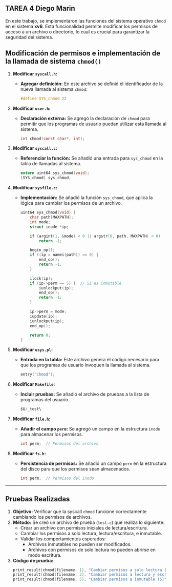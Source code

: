 ## TAREA 4 Diego Marin

En este trabajo, se implementaron las funciones del sistema operativo `chmod` en el sistema **xv6**. Esta funcionalidad permite modificar los permisos de acceso a un archivo o directorio, lo cual es crucial para garantizar la seguridad del sistema.

## Modificación de permisos e implementación de la llamada de sistema `chmod()`

1. **Modificar `syscall.h`:**
   * **Agregar definición:** En este archivo se definió el identificador de la nueva llamada al sistema `chmod`:
     ```c
     #define SYS_chmod 22
     ```

2. **Modificar `user.h`:**
   * **Declaración externa:** Se agregó la declaración de `chmod` para permitir que los programas de usuario puedan utilizar esta llamada al sistema.
     ```c
     int chmod(const char*, int);
     ```

3. **Modificar `syscall.c`:**
   * **Referenciar la función:** Se añadió una entrada para `sys_chmod` en la tabla de llamadas al sistema.
     ```c
     extern uint64 sys_chmod(void);
     [SYS_chmod] sys_chmod,
     ```

4. **Modificar `sysfile.c`:** 
   * **Implementación:** Se añadió la función `sys_chmod`, que aplica la lógica para cambiar los permisos de un archivo.
     ```c
     uint64 sys_chmod(void) {
         char path[MAXPATH];
         int mode;
         struct inode *ip;

         if (argint(1, &mode) < 0 || argstr(0, path, MAXPATH) < 0)
             return -1;

         begin_op();
         if ((ip = namei(path)) == 0) {
             end_op();
             return -1;
         }

         ilock(ip);
         if (ip->perm == 5) {  // Si es inmutable
             iunlockput(ip);
             end_op();
             return -1;
         }

         ip->perm = mode;
         iupdate(ip);
         iunlockput(ip);
         end_op();

         return 0;
     }
     ```

5. **Modificar `usys.pl`:**
   * **Entrada en la tabla:** Este archivo genera el código necesario para que los programas de usuario invoquen la llamada al sistema.
     ```c
     entry("chmod");
     ```

6. **Modificar `Makefile`:**
   * **Incluir pruebas:** Se añadió el archivo de pruebas a la lista de programas del usuario.
     ```c
     $U/_test\
     ```

7. **Modificar `file.h`:**
   * **Añadir el campo `perm`:** Se agregó un campo en la estructura `inode` para almacenar los permisos.
     ```c
     int perm;  // Permisos del archivo
     ```

8. **Modificar `fs.h`:**
   * **Persistencia de permisos:** Se añadió un campo `perm` en la estructura del disco para que los permisos sean almacenados.
     ```c
     int perm;  // Permisos del inodo
     ```

---

## Pruebas Realizadas

1. **Objetivo:** Verificar que la syscall `chmod` funcione correctamente cambiando los permisos de archivos.
2. **Método:** Se creó un archivo de prueba (`test.c`) que realiza lo siguiente:
   - Crear un archivo con permisos iniciales de lectura/escritura.
   - Cambiar los permisos a solo lectura, lectura/escritura, e inmutable.
   - Validar los comportamientos esperados:
     - Archivos inmutables no pueden ser modificados.
     - Archivos con permisos de solo lectura no pueden abrirse en modo escritura.
3. **Código de prueba:**
   ```c
   print_result(chmod(filename, 1), "Cambiar permisos a solo lectura (1)");
   print_result(chmod(filename, 3), "Cambiar permisos a lectura y escritura (3)");
   print_result(chmod(filename, 5), "Cambiar permisos a inmutable (5)");
